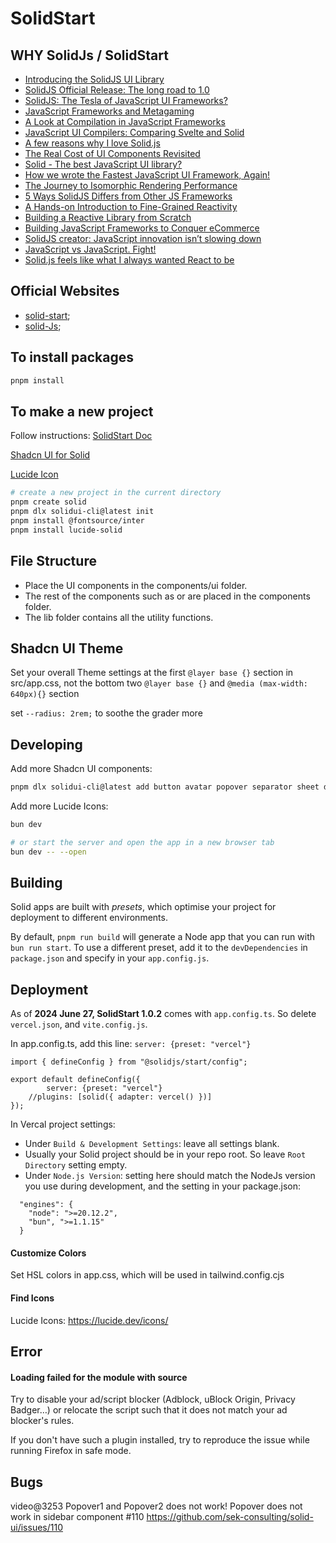 # SolidStart

## WHY SolidJs / SolidStart

- [Introducing the SolidJS UI Library](https://dev.to/ryansolid/introducing-the-solidjs-ui-library-4mck)
- [SolidJS Official Release: The long road to 1.0](https://dev.to/ryansolid/solidjs-official-release-the-long-road-to-1-0-4ldd)
- [SolidJS: The Tesla of JavaScript UI Frameworks?](https://ryansolid.medium.com/solidjs-the-tesla-of-javascript-ui-frameworks-6a1d379bc05e)
- [JavaScript Frameworks and Metagaming](https://dev.to/this-is-learning/javascript-frameworks-and-metagaming-pb5)
- [A Look at Compilation in JavaScript Frameworks](https://dev.to/this-is-learning/a-look-at-compilation-in-javascript-frameworks-3caj)
- [JavaScript UI Compilers: Comparing Svelte and Solid](https://ryansolid.medium.com/javascript-ui-compilers-comparing-svelte-and-solid-cbcba2120cea)
- [A few reasons why I love Solid.js](https://dev.to/trusktr/a-few-reasons-why-i-love-solid-js-4036)
- [The Real Cost of UI Components Revisited](https://dev.to/this-is-learning/the-real-cost-of-ui-components-revisited-4d23)
- [Solid - The best JavaScript UI library?](https://areknawo.com/solid-the-best-javascript-ui-library/)
- [How we wrote the Fastest JavaScript UI Framework, Again!](https://levelup.gitconnected.com/how-we-wrote-the-fastest-javascript-ui-framework-again-db097ddd99b6)
- [The Journey to Isomorphic Rendering Performance](https://indepth.dev/posts/1324/the-journey-to-isomorphic-rendering-performance)
- [5 Ways SolidJS Differs from Other JS Frameworks](https://dev.to/ryansolid/5-ways-solidjs-differs-from-other-js-frameworks-1g63)
- [A Hands-on Introduction to Fine-Grained Reactivity](https://dev.to/ryansolid/a-hands-on-introduction-to-fine-grained-reactivity-3ndf)
- [Building a Reactive Library from Scratch](https://dev.to/ryansolid/building-a-reactive-library-from-scratch-1i0p)
- [Building JavaScript Frameworks to Conquer eCommerce](https://dev.to/this-is-learning/building-javascript-frameworks-to-conquer-ecommerce-3glc)
- [SolidJS creator: JavaScript innovation isn’t slowing down](https://www.infoworld.com/article/3626348/solidjs-creator-javascript-innovation-isnt-slowing-down.html)
- [JavaScript vs JavaScript. Fight!](https://dev.to/this-is-learning/javascript-vs-javascript-fight-53fa)
- [Solid.js feels like what I always wanted React to be](https://typeofnan.dev/solid-js-feels-like-what-i-always-wanted-react-to-be/)

## Official Websites

- [solid-start](https://www.solidjs.com/);
- [solid-Js](https://start.solidjs.com);

## To install packages

```bash
pnpm install
```

## To make a new project

Follow instructions:
[SolidStart Doc](https://docs.solidjs.com/solid-start/getting-started)

[Shadcn UI for Solid](https://www.solid-ui.com/docs/installation/solid-start)

[Lucide Icon](https://lucide.dev/guide/packages/lucide-solid)

```bash
# create a new project in the current directory
pnpm create solid
pnpm dlx solidui-cli@latest init
pnpm install @fontsource/inter
pnpm install lucide-solid
```

## File Structure

- Place the UI components in the components/ui folder.
- The rest of the components such as <PageHeader /> or <MainNav /> are placed in the components folder.
- The lib folder contains all the utility functions.

## Shadcn UI Theme

Set your overall Theme settings at the first `@layer base {}` section in src/app.css, not the bottom two `@layer base {}` and `@media (max-width: 640px){}` section

set `--radius: 2rem;` to soothe the grader more

## Developing

Add more Shadcn UI components:

```bash
pnpm dlx solidui-cli@latest add button avatar popover separator sheet drawer dialog number-field select text-field toast toggle flex card checkbox label
```

Add more Lucide Icons:

```bash
bun dev

# or start the server and open the app in a new browser tab
bun dev -- --open
```

## Building

Solid apps are built with _presets_, which optimise your project for deployment to different environments.

By default, `pnpm run build` will generate a Node app that you can run with `bun run start`. To use a different preset, add it to the `devDependencies` in `package.json` and specify in your `app.config.js`.

## Deployment

As of **2024 June 27, SolidStart 1.0.2** comes with `app.config.ts`. So delete `vercel.json`, and `vite.config.js`.

In app.config.ts, add this line: `server: {preset: "vercel"}`

```
import { defineConfig } from "@solidjs/start/config";

export default defineConfig({
		server: {preset: "vercel"}
	//plugins: [solid({ adapter: vercel() })]
});
```

In Vercal project settings:

- Under `Build & Development Settings`: leave all settings blank.
- Usually your Solid project should be in your repo root. So leave `Root Directory` setting empty.
- Under `Node.js Version`: setting here should match the NodeJs version you use during development, and the setting in your package.json:

```
  "engines": {
    "node": ">=20.12.2",
    "bun", ">=1.1.15"
  }
```

#### Customize Colors

Set HSL colors in app.css, which will be used in tailwind.config.cjs

#### Find Icons

Lucide Icons: https://lucide.dev/icons/

## Error

#### Loading failed for the module with source

Try to disable your ad/script blocker (Adblock, uBlock Origin, Privacy Badger…) or relocate the script such that it does not match your ad blocker's rules.

If you don't have such a plugin installed, try to reproduce the issue while running Firefox in safe mode.

## Bugs

video@3253 Popover1 and Popover2 does not work!
Popover does not work in sidebar component #110
https://github.com/sek-consulting/solid-ui/issues/110
